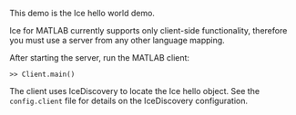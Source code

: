 This demo is the Ice hello world demo.

Ice for MATLAB currently supports only client-side functionality, therefore
you must use a server from any other language mapping.

After starting the server, run the MATLAB client:

```
>> Client.main()
```

The client uses IceDiscovery to locate the Ice hello object. See the
`config.client` file for details on the IceDiscovery configuration.
